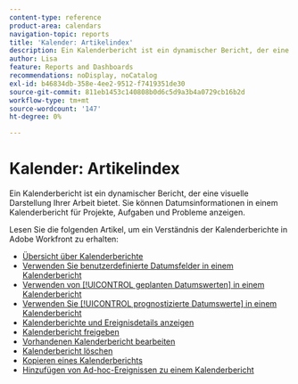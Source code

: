 ```yaml
---
content-type: reference
product-area: calendars
navigation-topic: reports
title: 'Kalender: Artikelindex'
description: Ein Kalenderbericht ist ein dynamischer Bericht, der eine visuelle Darstellung Ihrer Arbeit bietet. Sie können Datumsinformationen in einem Kalenderbericht für Projekte, Aufgaben und Probleme anzeigen. Lesen Sie diese Artikel, um ein Verständnis der Kalenderberichte in Adobe Workfront zu erhalten.
author: Lisa
feature: Reports and Dashboards
recommendations: noDisplay, noCatalog
exl-id: b46834db-358e-4ee2-9512-f7419351de30
source-git-commit: 811eb1453c140808b0d6c5d9a3b4a0729cb16b2d
workflow-type: tm+mt
source-wordcount: '147'
ht-degree: 0%

---
```


# Kalender: Artikelindex

<!--Audited: 01/2024-->

Ein Kalenderbericht ist ein dynamischer Bericht, der eine visuelle Darstellung Ihrer Arbeit bietet. Sie können Datumsinformationen in einem Kalenderbericht für Projekte, Aufgaben und Probleme anzeigen.

Lesen Sie die folgenden Artikel, um ein Verständnis der Kalenderberichte in Adobe Workfront zu erhalten:

* [Übersicht über Kalenderberichte](../../../reports-and-dashboards/reports/calendars/calendar-reports-overview.md)
* [Verwenden Sie benutzerdefinierte Datumsfelder in einem Kalenderbericht](../../../reports-and-dashboards/reports/calendars/use-custom-dates.md)
* [Verwenden von [!UICONTROL geplanten Datumswerten] in einem Kalenderbericht](../../../reports-and-dashboards/reports/calendars/use-planned-dates.md)
* [Verwenden Sie [!UICONTROL prognostizierte Datumswerte] in einem Kalenderbericht](../../../reports-and-dashboards/reports/calendars/use-projected-dates.md)
* [Kalenderberichte und Ereignisdetails anzeigen](../../../reports-and-dashboards/reports/calendars/view-calendar-reports-and-event-details.md)
* [Kalenderbericht freigeben](../../../reports-and-dashboards/reports/calendars/share-a-calendar-report.md)
* [Vorhandenen Kalenderbericht bearbeiten](../../../reports-and-dashboards/reports/calendars/edit-an-existing-calendar-report.md)
* [Kalenderbericht löschen](../../../reports-and-dashboards/reports/calendars/delete-a-calendar-report.md)
* [Kopieren eines Kalenderberichts](../../../reports-and-dashboards/reports/calendars/copy-a-calendar-report.md)
* [Hinzufügen von Ad-hoc-Ereignissen zu einem Kalenderbericht](../../../reports-and-dashboards/reports/calendars/add-ad-hoc-events.md)
